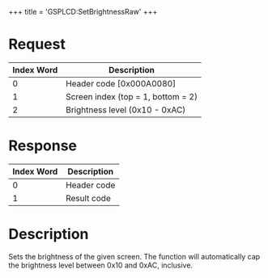 +++
title = 'GSPLCD:SetBrightnessRaw'
+++

# Request

| Index Word | Description                        |
|------------|------------------------------------|
| 0          | Header code \[0x000A0080\]         |
| 1          | Screen index (top = 1, bottom = 2) |
| 2          | Brightness level (0x10 - 0xAC)     |

# Response

| Index Word | Description |
|------------|-------------|
| 0          | Header code |
| 1          | Result code |

# Description

Sets the brightness of the given screen. The function will automatically
cap the brightness level between 0x10 and 0xAC, inclusive.